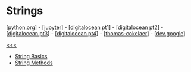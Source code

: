 
Strings
======

[[python.org](https://docs.python.org/3/tutorial/introduction.html#strings)] -
[[jupyter](https://nbviewer.jupyter.org/github/jmportilla/Complete-Python-Bootcamp/blob/master/Strings.ipynb)] -
[[digitalocean pt1](https://www.digitalocean.com/community/tutorials/an-introduction-to-working-with-strings-in-python-3)] -
[[digitalocean pt2](https://www.digitalocean.com/community/tutorials/how-to-format-text-in-python-3)] -
[[digitalocean pt3](https://www.digitalocean.com/community/tutorials/how-to-index-and-slice-strings-in-python-3)] -
[[digitalocean pt4](https://www.digitalocean.com/community/tutorials/how-to-use-variables-in-python-3)] -
[[thomas-cokelaer](http://thomas-cokelaer.info/tutorials/python/strings.html)] -
[[dev.google](https://developers.google.com/edu/python/strings)]

[<<<](https://github.com/ttltrk/PRG/blob/master/PY/DOC/OPYM/OPYM.MD)

* [String Basics](https://github.com/ttltrk/PRG/blob/master/PY/DOC/OPYM/01_OBJ_DS/STRINGS/STRINGS_BASICS.MD)
* [String Methods](https://github.com/ttltrk/PRG/blob/master/PY/DOC/OPYM/01_OBJ_DS/STRINGS/STRINGS_METHODS.MD)

